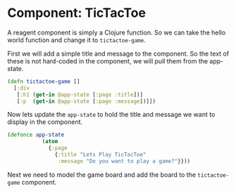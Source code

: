 # Component: TicTacToe

A reagent component is simply a Clojure function.  So we can take the hello world function and change it to `tictactoe-game`.

First we will add a simple title and message to the component.  So the text of these is not hard-coded in the component, we will pull them from the app-state.

```clojure
(defn tictactoe-game []
  [:div
   [:h1 (get-in @app-state [:page :title])]
   [:p  (get-in @app-state [:page :message])]])
```


Now lets update the `app-state` to hold the title and message we want to display in the component.


```clojure
(defonce app-state
           (atom
             {:page
               {:title "Lets Play TicTacToe"
                :message "Do you want to play a game?"}}))
```


Next we need to model the game board and add the board to the `tictactoe-game` component.
